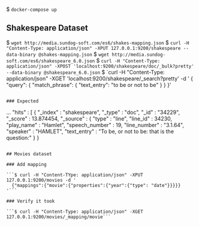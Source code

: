 $ `docker-compose up`

## Shakespeare Dataset

$ `wget http://media.sundog-soft.com/es6/shakes-mapping.json`
$ `curl -H "Content-Type: application/json" -XPUT 127.0.0.1:9200/shakespeare --data-binary @shakes-mapping.json`
$ `wget http://media.sundog-soft.com/es6/shakespeare_6.0.json`
$ `curl -H "Content-Type: application/json" -XPOST 'localhost:9200/shakespeare/doc/_bulk?pretty' --data-binary @shakespeare_6.0.json`
$ `curl -H "Content-Type: application/json" -XGET 'localhost:9200/shakespeare/_search?pretty' -d '
{
    "query": {
        "match_phrase": {
            "text_entry": "to be or not to be"
        }
    }
}'
```

### Expected

```
...
"hits" : [
      {
        "_index" : "shakespeare",
        "_type" : "doc",
        "_id" : "34229",
        "_score" : 13.874454,
        "_source" : {
          "type" : "line",
          "line_id" : 34230,
          "play_name" : "Hamlet",
          "speech_number" : 19,
          "line_number" : "3.1.64",
          "speaker" : "HAMLET",
          "text_entry" : "To be, or not to be: that is the question:"
        }
      }
```

## Movies dataset

### Add mapping

```$ curl -H "Content-TYpe: application/json" -XPUT 127.0.0.1:9200/movies -d '
  {"mappings":{"movie":{"properties":{"year":{"type": "date"}}}}}
'```

### Verify it took

```$ curl -H "Content-Type: application/json" -XGET 127.0.0.1:9200/movies/_mapping/movie```
